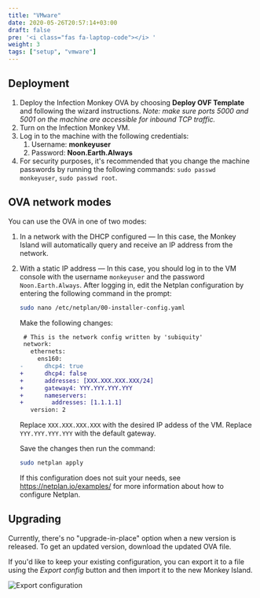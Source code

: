 ```yaml
---
title: "VMware"
date: 2020-05-26T20:57:14+03:00
draft: false
pre: '<i class="fas fa-laptop-code"></i> '
weight: 3
tags: ["setup", "vmware"]
---
```


## Deployment

1. Deploy the Infection Monkey OVA by choosing **Deploy OVF Template** and
   following the wizard instructions. *Note: make sure ports 5000 and 5001 on
   the machine are accessible for inbound TCP traffic.*
1. Turn on the Infection Monkey VM.
1. Log in to the machine with the following credentials:
   1. Username: **monkeyuser**
   1. Password: **Noon.Earth.Always**
1. For security purposes, it's recommended that you change the machine
   passwords by running the following commands: `sudo passwd monkeyuser`, `sudo
   passwd root`.

## OVA network modes

You can use the OVA in one of two modes:

1. In a network with the DHCP configured — In this case, the Monkey Island will
   automatically query and receive an IP address from the network.
1. With a static IP address — In this case, you should log in to the VM console
   with the username `monkeyuser` and the password `Noon.Earth.Always`. After logging
   in, edit the Netplan configuration by entering the following command in the
   prompt:

    ```sh
    sudo nano /etc/netplan/00-installer-config.yaml
    ```

    Make the following changes:

    ```diff
     # This is the network config written by 'subiquity'
     network:
       ethernets:
         ens160:
    -      dhcp4: true
    +      dhcp4: false
    +      addresses: [XXX.XXX.XXX.XXX/24]
    +      gateway4: YYY.YYY.YYY.YYY
    +      nameservers:
    +        addresses: [1.1.1.1]
       version: 2
    ```

    Replace `XXX.XXX.XXX.XXX` with the desired IP addess of the VM. Replace
    `YYY.YYY.YYY.YYY` with the default gateway.

    Save the changes then run the command:

    ```sh
    sudo netplan apply
    ```

    If this configuration does not suit your needs, see
    https://netplan.io/examples/ for more information about how to configure
    Netplan.

## Upgrading

Currently, there's no "upgrade-in-place" option when a new version is released.
To get an updated version, download the updated OVA file.

If you'd like to keep your existing configuration, you can export it to a file
using the *Export config* button and then import it to the new Monkey Island.

![Export configuration](../../images/setup/export-configuration.png "Export configuration")
